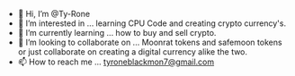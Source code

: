 - 👋 Hi, I’m @Ty-Rone
- 👀 I’m interested in ... learning CPU Code and creating crypto currency's.
- 🌱 I’m currently learning ... how to buy and sell crypto.
- 💞️ I’m looking to collaborate on ... Moonrat tokens and safemoon tokens or just collaborate on creating a digital currency alike the two.
- 📫 How to reach me ... tyroneblackmon7@gmail.com

<!---
Ty-Rone/Ty-Rone is a ✨ special ✨ repository because its `README.md` (this file) appears on your GitHub profile.
You can click the Preview link to take a look at your changes.
--->
